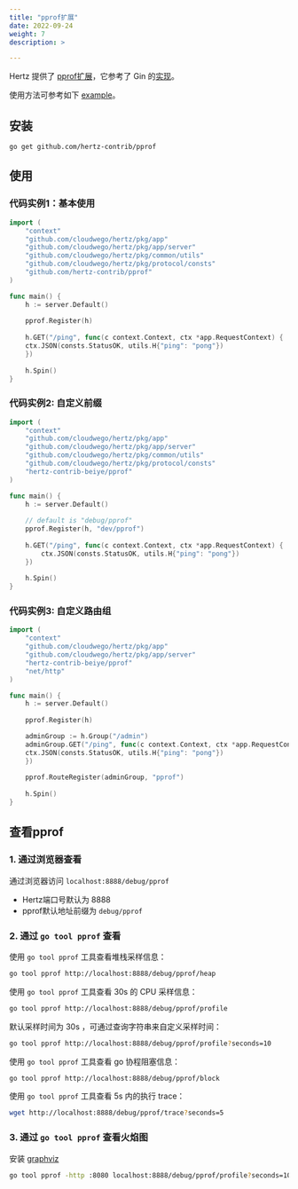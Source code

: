 ```yaml
---
title: "pprof扩展"
date: 2022-09-24
weight: 7
description: >

---
```



Hertz 提供了 [pprof扩展](https://github.com/hertz-contrib/pprof)，它参考了 Gin 的[实现](https://github.com/gin-contrib/pprof)。

使用方法可参考如下 [example](https://github.com/hertz-contrib/pprof/tree/main/example)。

## 安装
```shell
go get github.com/hertz-contrib/pprof
```

## 使用
### 代码实例1：基本使用

```go
import (
	"context"
	"github.com/cloudwego/hertz/pkg/app"
	"github.com/cloudwego/hertz/pkg/app/server"
	"github.com/cloudwego/hertz/pkg/common/utils"
	"github.com/cloudwego/hertz/pkg/protocol/consts"
	"github.com/hertz-contrib/pprof"
)

func main() {
    h := server.Default()
    
    pprof.Register(h)
    
    h.GET("/ping", func(c context.Context, ctx *app.RequestContext) {
    ctx.JSON(consts.StatusOK, utils.H{"ping": "pong"})
    })
    
    h.Spin()
}
```

### 代码实例2: 自定义前缀

```go
import (
    "context"
    "github.com/cloudwego/hertz/pkg/app"
    "github.com/cloudwego/hertz/pkg/app/server"
    "github.com/cloudwego/hertz/pkg/common/utils"
    "github.com/cloudwego/hertz/pkg/protocol/consts"
    "hertz-contrib-beiye/pprof"
)

func main() {
    h := server.Default()
    
    // default is "debug/pprof"
    pprof.Register(h, "dev/pprof")
    
    h.GET("/ping", func(c context.Context, ctx *app.RequestContext) {
        ctx.JSON(consts.StatusOK, utils.H{"ping": "pong"})
    })
    
    h.Spin()
}

```

### 代码实例3: 自定义路由组

```go
import (
    "context"
    "github.com/cloudwego/hertz/pkg/app"
    "github.com/cloudwego/hertz/pkg/app/server"
    "hertz-contrib-beiye/pprof"
    "net/http"
)

func main() {
    h := server.Default()
    
    pprof.Register(h)

    adminGroup := h.Group("/admin")
    adminGroup.GET("/ping", func(c context.Context, ctx *app.RequestContext) {
    ctx.JSON(consts.StatusOK, utils.H{"ping": "pong"})
    })
    
    pprof.RouteRegister(adminGroup, "pprof")
    
    h.Spin()
}

```


## 查看pprof

### 1. 通过浏览器查看

通过浏览器访问 `localhost:8888/debug/pprof`

* Hertz端口号默认为 8888
* pprof默认地址前缀为 `debug/pprof`

### 2. 通过 `go tool pprof` 查看

使用 `go tool pprof` 工具查看堆栈采样信息：

```bash
go tool pprof http://localhost:8888/debug/pprof/heap
```

使用 `go tool pprof` 工具查看 30s 的 CPU 采样信息：

```bash
go tool pprof http://localhost:8888/debug/pprof/profile
```

默认采样时间为 30s ，可通过查询字符串来自定义采样时间：

```bash
go tool pprof http://localhost:8888/debug/pprof/profile?seconds=10
```

使用 `go tool pprof` 工具查看 go 协程阻塞信息：

```bash
go tool pprof http://localhost:8888/debug/pprof/block
```

使用 `go tool pprof` 工具查看 5s 内的执行 trace：

```bash
wget http://localhost:8888/debug/pprof/trace?seconds=5
```


### 3. 通过 `go tool pprof` 查看火焰图

安装 [graphviz](http://www.graphviz.org/download/)

```bash
go tool pprof -http :8080 localhost:8888/debug/pprof/profile?seconds=10
```
